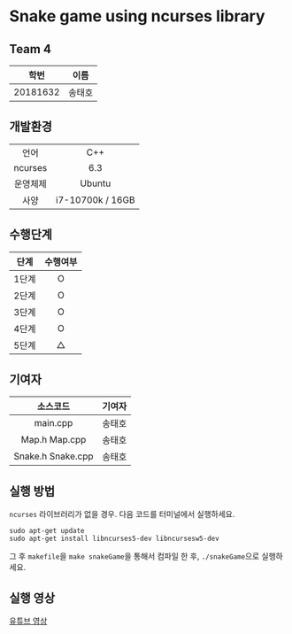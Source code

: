 # Snake game using ncurses library

## Team 4
|학번|이름|
|:--:|:--:|
|20181632|송태호|

## 개발환경
| | |
|:--:|:--:|
|언어|C++|
|ncurses|6.3|
|운영체제|Ubuntu|
|사양|i7-10700k / 16GB|

## 수행단계
|단계|수행여부|
|:--:|:--:|
|1단계|O|
|2단계|O|
|3단계|O|
|4단계|O|
|5단계|△|

## 기여자
| 소스코드 | 기여자 |
|:--:|:--:|
|main.cpp|송태호|
|Map.h Map.cpp|송태호|
|Snake.h Snake.cpp|송태호|

## 실행 방법
`ncurses` 라이브러리가 없을 경우. 다음 코드를 터미널에서 실행하세요.
```
sudo apt-get update
sudo apt-get install libncurses5-dev libncursesw5-dev
```
그 후 `makefile`을 ` make snakeGame `을 통해서 컴파일 한 후,
`./snakeGame`으로 실행하세요.

## 실행 영상
[유튜브 영상](https://www.youtube.com/watch?v=C6VoZ0WVboM)
